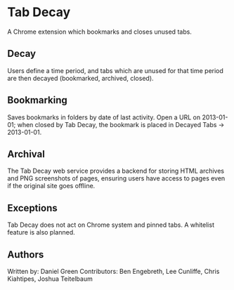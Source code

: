 Tab Decay
========

A Chrome extension which bookmarks and closes unused tabs.

Decay
-----

Users define a time period, and tabs which are unused for that time period are then decayed (bookmarked, archived, closed).

Bookmarking
-----------

Saves bookmarks in folders by date of last activity.  Open a URL on 2013-01-01; when closed by Tab Decay, the bookmark is placed in Decayed Tabs -> 2013-01-01.

Archival
--------

The Tab Decay web service provides a backend for storing HTML archives and PNG screenshots of pages, ensuring users have access to pages even if the original site goes offline.

Exceptions
----------

Tab Decay does not act on Chrome system and pinned tabs.  A whitelist feature is also planned.

Authors
-------

Written by: Daniel Green
Contributors: Ben Engebreth, Lee Cunliffe, Chris Kiahtipes, Joshua Teitelbaum
